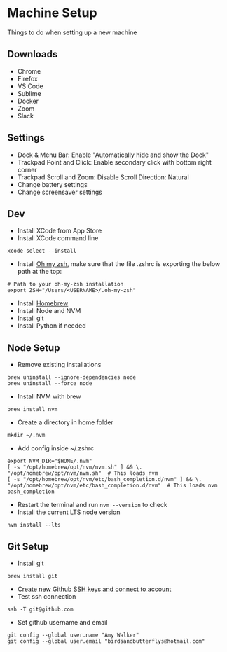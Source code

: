 # Machine Setup

Things to do when setting up a new machine

## Downloads
- Chrome
- Firefox
- VS Code
- Sublime
- Docker
- Zoom
- Slack

## Settings
- Dock & Menu Bar: Enable "Automatically hide and show the Dock"
- Trackpad Point and Click: Enable secondary click with bottom right corner
- Trackpad Scroll and Zoom: Disable Scroll Direction: Natural
- Change battery settings
- Change screensaver settings

## Dev
- Install XCode from App Store
- Install XCode command line
```
xcode-select --install
```
- Install [Oh my zsh](https://ohmyz.sh/), make sure that the file .zshrc is exporting the below path at the top:
```
# Path to your oh-my-zsh installation
export ZSH="/Users/<USERNAME>/.oh-my-zsh"
```
- Install [Homebrew](https://brew.sh/)
- Install Node and NVM
- Install git
- Install Python if needed

## Node Setup
- Remove existing installations
```
brew uninstall --ignore-dependencies node
brew uninstall --force node
```
- Install NVM with brew
```
brew install nvm
```
- Create a directory in home folder
```
mkdir ~/.nvm
```
- Add config inside ~/.zshrc
```
export NVM_DIR="$HOME/.nvm"
[ -s "/opt/homebrew/opt/nvm/nvm.sh" ] && \. "/opt/homebrew/opt/nvm/nvm.sh"  # This loads nvm
[ -s "/opt/homebrew/opt/nvm/etc/bash_completion.d/nvm" ] && \. "/opt/homebrew/opt/nvm/etc/bash_completion.d/nvm"  # This loads nvm bash_completion
```
- Restart the terminal and run `nvm --version` to check
- Install the current LTS node version
```
nvm install --lts
```

## Git Setup
- Install git
```
brew install git
```
- [Create new Github SSH keys and connect to account](https://docs.github.com/en/authentication/connecting-to-github-with-ssh)
- Test ssh connection
```
ssh -T git@github.com
```
- Set github username and email
```
git config --global user.name "Amy Walker"
git config --global user.email "birdsandbutterflys@hotmail.com"
```
